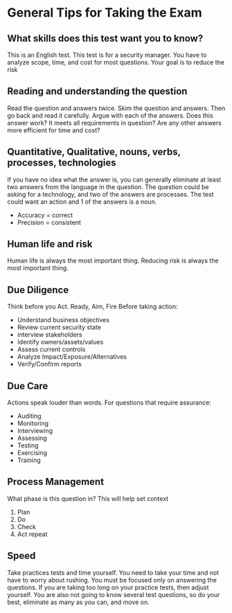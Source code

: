 # General Tips for Taking the Exam 

## What skills does this test want you to know?
This is an English test.  This test is for a security manager.  You have to analyze scope, time, and cost for most questions.  Your goal is to reduce the risk

## Reading and understanding the question
Read the question and answers twice. Skim the question and answers.  Then go back and read it carefully.  Argue with each of the answers. Does this answer work?  It meets all requirements in question?  Are any other answers more efficient for time and cost?

## Quantitative, Qualitative, nouns, verbs, processes, technologies
If you have no idea what the answer is, you can generally eliminate at least two answers from the language in the question.  The question could be asking for a technology, and two of the answers are processes.  The test could want an action and 1 of the answers is a noun.  
* Accuracy = correct
* Precision = consistent

## Human life and risk
Human life is always the most important thing.  Reducing risk is always the most important thing.

## Due Diligence
Think before you Act. Ready, Aim, Fire  Before taking action:
* Understand business objectives
* Review current security state
* interview stakeholders
* Identify owners/assets/values
* Assess current controls
* Analyze Impact/Exposure/Alternatives
* Verify/Confirm reports

## Due Care
Actions speak louder than words. For questions that require assurance:
* Auditing
* Monitoring
* Interviewing
* Assessing
* Testing
* Exercising
* Training

## Process Management
What phase is this question in?  This will help set context
1. Plan
2. Do
3. Check
4. Act
repeat

## Speed
Take practices tests and time yourself. You need to take your time and not have to worry about rushing.  You must be focused only on answering the questions.  If you are taking too long on your practice tests, then adjust yourself.  You are also not going to know several test questions, so do your best, eliminate as many as you can, and move on.
